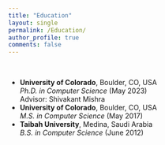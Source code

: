 ```yaml
---
title: "Education"
layout: single
permalink: /Education/
author_profile: true
comments: false
---
```


<br/>


<!--2017-2023 | **University of Colorado**, Boulder, CO, USA <br/> *PhD degree in Computer Science* (May 2023) <br/> Advisor: Shivakant Mishra
2015-2017| **University of Colorado**, Boulder, CO, USA <br/> *MS degree in Computer Science* (May 2017) <br/>
2007-2012 | **Taibah University**, Medina, Saudi Arabia <br/> *B.S. degree in Computer Science* (June 2012) <br/>
-->


- **University of Colorado**, Boulder, CO, USA <br/> *Ph.D. in Computer Science* (May 2023) <br/> Advisor: Shivakant Mishra
- **University of Colorado**, Boulder, CO, USA <br/> *M.S. in Computer Science* (May 2017)
-  **Taibah University**, Medina, Saudi Arabia <br/> *B.S. in Computer Science* (June 2012)
